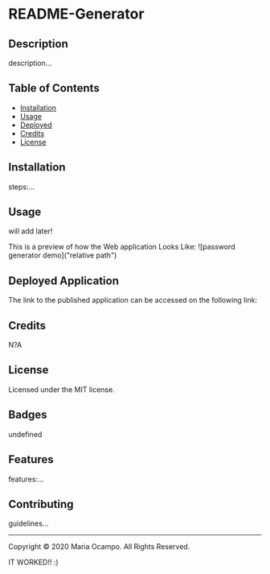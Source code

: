 # README-Generator

  ## Description
  <p>description...</p>

  ## Table of Contents
  * [Installation](#installation)
  * [Usage](#usage)
  * [Deployed](#deployed)
  * [Credits](#credits)
  * [License](#license)

  ## Installation
  <p>steps:...</p>

  ## Usage 
  <p>will add later!</p>
  This is a preview of how the Web application Looks Like: 
  ![password generator demo]("relative path")

  ## Deployed Application 
  The link to the published application can be accessed on the following link:

  
  ## Credits
  <p>N?A</p>

  ## License
  Licensed under the MIT license.

  ## Badges
  <p>undefined</p>

  ## Features
  <p>features:...</p>

  ## Contributing
  <p>guidelines...</p>

  - - -
  Copyright &copy; 2020 Maria Ocampo. All Rights Reserved.
  

IT WORKED!! :)